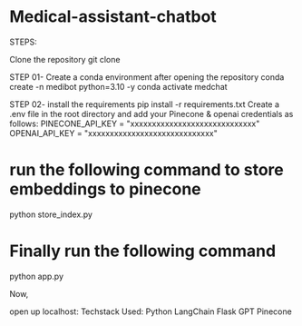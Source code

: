 # Medical-assistant-chatbot

STEPS:

Clone the repository
git clone

STEP 01- Create a conda environment after opening the repository
conda create -n medibot python=3.10 -y
conda activate medchat

STEP 02- install the requirements
pip install -r requirements.txt
Create a .env file in the root directory and add your Pinecone & openai credentials as follows:
PINECONE_API_KEY = "xxxxxxxxxxxxxxxxxxxxxxxxxxxxx"
OPENAI_API_KEY = "xxxxxxxxxxxxxxxxxxxxxxxxxxxxx"

# run the following command to store embeddings to pinecone
python store_index.py

# Finally run the following command
python app.py


Now,

open up localhost:
Techstack Used:
Python
LangChain
Flask
GPT
Pinecone